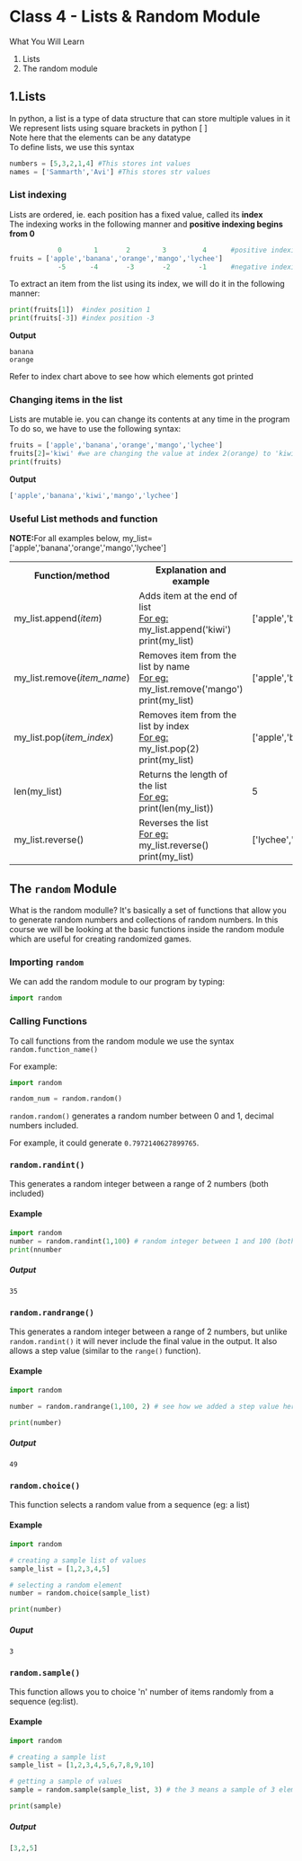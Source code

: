 
<h1>Class 4 - Lists & Random Module</h1>

What You Will Learn
<ol>
  <li>Lists
  <li>The random module
</ol>

## 1.Lists
In python, a list is a type of data structure that can store multiple values in it
<br>We represent lists using square brackets in python [ ]
<br>Note here that the elements can be any datatype
<br>To define lists, we use this syntax
```python
numbers = [5,3,2,1,4] #This stores int values
names = ['Sammarth','Avi'] #This stores str values
```
### List indexing
Lists are ordered, ie. each position has a fixed value, called its <b>index</b>
<br>The indexing works in the following manner and <b>positive indexing begins from 0</b>
```python
            0        1       2        3         4      #positive indexing
fruits = ['apple','banana','orange','mango','lychee']
            -5      -4       -3       -2       -1      #negative indexing
``` 
To extract an item from the list using its index, we will do it in the following manner:
```python
print(fruits[1])  #index position 1  
print(fruits[-3]) #index position -3
```
<b>Output</b>
```
banana
orange 
```
Refer to index chart above to see how which elements got printed

### Changing items in the list
Lists are mutable ie. you can change its contents at any time in the program
<br>To do so, we have to use the following syntax:
```python
fruits = ['apple','banana','orange','mango','lychee']
fruits[2]='kiwi' #we are changing the value at index 2(orange) to 'kiwi'
print(fruits)
```
<b>Output</b>
```python
['apple','banana','kiwi','mango','lychee']
```

### Useful List methods and function
<b>NOTE:</b>For all examples below, my_list=['apple','banana','orange','mango','lychee']
<table>
  <tr>
    <th>Function/method
    <th>Explanation and example
    <th>Ouptut
  </tr>
  <tr>
    <td>my_list.append(<i>item</i>)
    <td>Adds item at the end of list<br><u>For eg:</u><br>my_list.append('kiwi')<br>print(my_list)
    <td>['apple','banana','orange','mango','lychee','kiwi']
  </tr>
  <tr>
    <td>my_list.remove(<i>item_name</i>)
    <td>Removes item from the list by name<br><u>For eg:</u><br>my_list.remove('mango')<br>print(my_list)
    <td>['apple','banana','orange','lychee']
  </tr>
  <tr>
    <td>my_list.pop(<i>item_index</i>)
    <td>Removes item from the list by index<br><u>For eg:</u><br>my_list.pop(2)<br>print(my_list)
    <td>['apple','banana','mango','lychee']
  </tr>
  <tr>
    <td>len(my_list)
    <td>Returns the length of the list<br><u>For eg:</u><br>print(len(my_list))
    <td>5
  </tr>
  <tr>
    <td>my_list.reverse()
    <td>Reverses the list<br><u>For eg:</u><br>my_list.reverse()<br>print(my_list)
    <td>['lychee','mango','orange','banana','apple']
  </tr>
</table>

## The ```random``` Module
What is the random modulle? It's basically a set of functions that allow you to generate random numbers and collections of random numbers. In this course we will be looking at the basic functions inside the random module which are useful for creating randomized games.

### Importing ```random```

We can add the random module to our program by typing:
```python
import random
```

### Calling Functions
To call functions from the random module we use the syntax ```random.function_name()```

For example:
```python
import random

random_num = random.random()
```
```random.random()``` generates a random number between 0 and 1, decimal numbers included.

For example, it could generate ```0.7972140627899765```.

### ```random.randint()```
This generates a random integer between a range of 2 numbers (both included)

#### Example
```python
import random
number = random.randint(1,100) # random integer between 1 and 100 (both included)
print(nnumber
```

##### Output
```
35
```

### ```random.randrange()```
This generates a random integer between a range of 2 numbers, but unlike ```random.randint()``` it will never include the final value in the output. It also allows a step value (similar to the ```range()``` function).

#### Example
```python
import random

number = random.randrange(1,100, 2) # see how we added a step value here, now it will only generate an integer excluding 2,4,6,8,... i.e. only odd numbers

print(number)
```

##### Output
```
49
```

### ```random.choice()```
This function selects a random value from a sequence (eg: a list)

#### Example
```python
import random

# creating a sample list of values
sample_list = [1,2,3,4,5]

# selecting a random element
number = random.choice(sample_list)

print(number)
```

##### Ouput
```
3
```

### ```random.sample()```
This function allows you to choice 'n' number of items randomly from a sequence (eg:list).

#### Example
```python
import random

# creating a sample list
sample_list = [1,2,3,4,5,6,7,8,9,10]

# getting a sample of values
sample = random.sample(sample_list, 3) # the 3 means a sample of 3 elements

print(sample)
```

##### Output
```python
[3,2,5]
```
